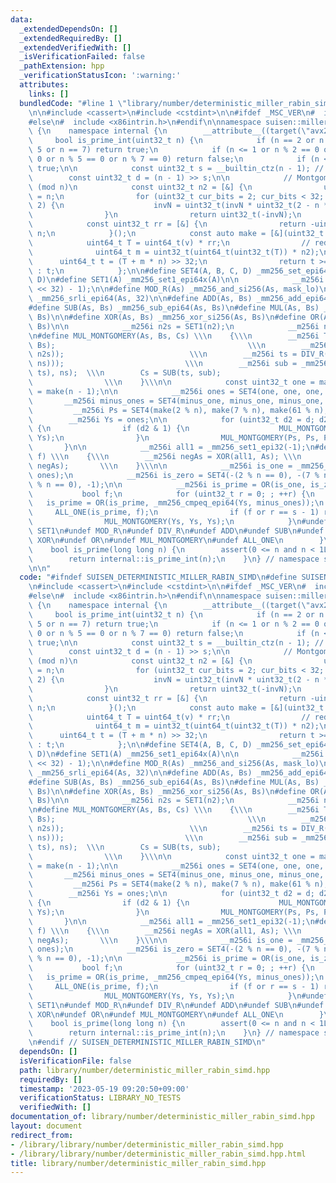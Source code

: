 ```yaml
---
data:
  _extendedDependsOn: []
  _extendedRequiredBy: []
  _extendedVerifiedWith: []
  _isVerificationFailed: false
  _pathExtension: hpp
  _verificationStatusIcon: ':warning:'
  attributes:
    links: []
  bundledCode: "#line 1 \"library/number/deterministic_miller_rabin_simd.hpp\"\n\n\
    \n\n#include <cassert>\n#include <cstdint>\n\n#ifdef _MSC_VER\n#  include <intrin.h>\n\
    #else\n#  include <x86intrin.h>\n#endif\n\nnamespace suisen::miller_rabin_simd\
    \ {\n    namespace internal {\n        __attribute__((target(\"avx2\")))\n   \
    \     bool is_prime_int(uint32_t n) {\n            if (n == 2 or n == 3 or n ==\
    \ 5 or n == 7) return true;\n            if (n <= 1 or n % 2 == 0 or n % 3 ==\
    \ 0 or n % 5 == 0 or n % 7 == 0) return false;\n            if (n < 121) return\
    \ true;\n\n            const uint32_t s = __builtin_ctz(n - 1); // >= 1\n    \
    \        const uint32_t d = (n - 1) >> s;\n\n            // Montgomery Reduction\
    \ (mod n)\n            const uint32_t n2 = [&] {\n                uint64_t invN\
    \ = n;\n                for (uint32_t cur_bits = 2; cur_bits < 32; cur_bits *=\
    \ 2) {\n                    invN = uint32_t(invN * uint32_t(2 - n * invN));\n\
    \                }\n                return uint32_t(-invN);\n            }();\n\
    \            const uint32_t rr = [&] {\n                return -uint64_t(n) %\
    \ n;\n            }();\n            const auto make = [&](uint32_t v) {\n    \
    \            uint64_t T = uint64_t(v) * rr;\n                // reduce(T)\n  \
    \              uint64_t m = uint32_t(uint64_t(uint32_t(T)) * n2);\n          \
    \      uint64_t t = (T + m * n) >> 32;\n                return t >= n ? t - n\
    \ : t;\n            };\n\n#define SET4(A, B, C, D) _mm256_set_epi64x(A, B, C,\
    \ D)\n#define SET1(A) _mm256_set1_epi64x(A)\n\n            __m256i mask_lo = SET1((uint64_t(1)\
    \ << 32) - 1);\n\n#define MOD_R(As) _mm256_and_si256(As, mask_lo)\n#define DIV_R(As)\
    \ _mm256_srli_epi64(As, 32)\n\n#define ADD(As, Bs) _mm256_add_epi64(As, Bs)\n\
    #define SUB(As, Bs) _mm256_sub_epi64(As, Bs)\n#define MUL(As, Bs) _mm256_mul_epu32(As,\
    \ Bs)\n\n#define XOR(As, Bs) _mm256_xor_si256(As, Bs)\n#define OR(As, Bs) _mm256_or_si256(As,\
    \ Bs)\n\n            __m256i n2s = SET1(n2);\n            __m256i ns = SET1(n);\n\
    \n#define MUL_MONTGOMERY(As, Bs, Cs) \\\n    {\\\n        __m256i Ts = MUL(As,\
    \ Bs);                                           \\\n        __m256i ms = MOD_R(MUL(MOD_R(Ts),\
    \ n2s));                            \\\n        __m256i ts = DIV_R(ADD(Ts, MUL(ms,\
    \ ns)));                           \\\n        __m256i sub = _mm256_andnot_si256(_mm256_cmpgt_epi64(ns,\
    \ ts), ns);  \\\n        Cs = SUB(ts, sub);                                  \
    \                \\\n    }\\\n\n            const uint32_t one = make(1), minus_one\
    \ = make(n - 1);\n\n            __m256i ones = SET4(one, one, one, 0);\n     \
    \       __m256i minus_ones = SET4(minus_one, minus_one, minus_one, 0);\n\n   \
    \         __m256i Ps = SET4(make(2 % n), make(7 % n), make(61 % n), 0);\n    \
    \        __m256i Ys = ones;\n\n            for (uint32_t d2 = d; d2; d2 >>= 1)\
    \ {\n                if (d2 & 1) {\n                    MUL_MONTGOMERY(Ps, Ys,\
    \ Ys);\n                }\n                MUL_MONTGOMERY(Ps, Ps, Ps);\n     \
    \       }\n\n            __m256i all1 = _mm256_set1_epi32(-1);\n#define ALL_ONE(As,\
    \ f) \\\n    {\\\n        __m256i negAs = XOR(all1, As); \\\n        f = _mm256_testz_si256(negAs,\
    \ negAs);       \\\n    }\\\n\n            __m256i is_one = _mm256_cmpeq_epi64(Ys,\
    \ ones);\n            __m256i is_zero = SET4(-(2 % n == 0), -(7 % n == 0), -(61\
    \ % n == 0), -1);\n\n            __m256i is_prime = OR(is_one, is_zero);\n\n \
    \           bool f;\n            for (uint32_t r = 0; ; ++r) {\n             \
    \   is_prime = OR(is_prime, _mm256_cmpeq_epi64(Ys, minus_ones));\n           \
    \     ALL_ONE(is_prime, f);\n                if (f or r == s - 1) return f;\n\
    \                MUL_MONTGOMERY(Ys, Ys, Ys);\n            }\n#undef SET4\n#undef\
    \ SET1\n#undef MOD_R\n#undef DIV_R\n#undef ADD\n#undef SUB\n#undef MUL\n#undef\
    \ XOR\n#undef OR\n#undef MUL_MONTGOMERY\n#undef ALL_ONE\n        }\n    }\n\n\
    \    bool is_prime(long long n) {\n        assert(0 <= n and n < 1LL << 31);\n\
    \        return internal::is_prime_int(n);\n    }\n} // namespace suisen::miller_rabin\n\
    \n\n"
  code: "#ifndef SUISEN_DETERMINISTIC_MILLER_RABIN_SIMD\n#define SUISEN_DETERMINISTIC_MILLER_RABIN_SIMD\n\
    \n#include <cassert>\n#include <cstdint>\n\n#ifdef _MSC_VER\n#  include <intrin.h>\n\
    #else\n#  include <x86intrin.h>\n#endif\n\nnamespace suisen::miller_rabin_simd\
    \ {\n    namespace internal {\n        __attribute__((target(\"avx2\")))\n   \
    \     bool is_prime_int(uint32_t n) {\n            if (n == 2 or n == 3 or n ==\
    \ 5 or n == 7) return true;\n            if (n <= 1 or n % 2 == 0 or n % 3 ==\
    \ 0 or n % 5 == 0 or n % 7 == 0) return false;\n            if (n < 121) return\
    \ true;\n\n            const uint32_t s = __builtin_ctz(n - 1); // >= 1\n    \
    \        const uint32_t d = (n - 1) >> s;\n\n            // Montgomery Reduction\
    \ (mod n)\n            const uint32_t n2 = [&] {\n                uint64_t invN\
    \ = n;\n                for (uint32_t cur_bits = 2; cur_bits < 32; cur_bits *=\
    \ 2) {\n                    invN = uint32_t(invN * uint32_t(2 - n * invN));\n\
    \                }\n                return uint32_t(-invN);\n            }();\n\
    \            const uint32_t rr = [&] {\n                return -uint64_t(n) %\
    \ n;\n            }();\n            const auto make = [&](uint32_t v) {\n    \
    \            uint64_t T = uint64_t(v) * rr;\n                // reduce(T)\n  \
    \              uint64_t m = uint32_t(uint64_t(uint32_t(T)) * n2);\n          \
    \      uint64_t t = (T + m * n) >> 32;\n                return t >= n ? t - n\
    \ : t;\n            };\n\n#define SET4(A, B, C, D) _mm256_set_epi64x(A, B, C,\
    \ D)\n#define SET1(A) _mm256_set1_epi64x(A)\n\n            __m256i mask_lo = SET1((uint64_t(1)\
    \ << 32) - 1);\n\n#define MOD_R(As) _mm256_and_si256(As, mask_lo)\n#define DIV_R(As)\
    \ _mm256_srli_epi64(As, 32)\n\n#define ADD(As, Bs) _mm256_add_epi64(As, Bs)\n\
    #define SUB(As, Bs) _mm256_sub_epi64(As, Bs)\n#define MUL(As, Bs) _mm256_mul_epu32(As,\
    \ Bs)\n\n#define XOR(As, Bs) _mm256_xor_si256(As, Bs)\n#define OR(As, Bs) _mm256_or_si256(As,\
    \ Bs)\n\n            __m256i n2s = SET1(n2);\n            __m256i ns = SET1(n);\n\
    \n#define MUL_MONTGOMERY(As, Bs, Cs) \\\n    {\\\n        __m256i Ts = MUL(As,\
    \ Bs);                                           \\\n        __m256i ms = MOD_R(MUL(MOD_R(Ts),\
    \ n2s));                            \\\n        __m256i ts = DIV_R(ADD(Ts, MUL(ms,\
    \ ns)));                           \\\n        __m256i sub = _mm256_andnot_si256(_mm256_cmpgt_epi64(ns,\
    \ ts), ns);  \\\n        Cs = SUB(ts, sub);                                  \
    \                \\\n    }\\\n\n            const uint32_t one = make(1), minus_one\
    \ = make(n - 1);\n\n            __m256i ones = SET4(one, one, one, 0);\n     \
    \       __m256i minus_ones = SET4(minus_one, minus_one, minus_one, 0);\n\n   \
    \         __m256i Ps = SET4(make(2 % n), make(7 % n), make(61 % n), 0);\n    \
    \        __m256i Ys = ones;\n\n            for (uint32_t d2 = d; d2; d2 >>= 1)\
    \ {\n                if (d2 & 1) {\n                    MUL_MONTGOMERY(Ps, Ys,\
    \ Ys);\n                }\n                MUL_MONTGOMERY(Ps, Ps, Ps);\n     \
    \       }\n\n            __m256i all1 = _mm256_set1_epi32(-1);\n#define ALL_ONE(As,\
    \ f) \\\n    {\\\n        __m256i negAs = XOR(all1, As); \\\n        f = _mm256_testz_si256(negAs,\
    \ negAs);       \\\n    }\\\n\n            __m256i is_one = _mm256_cmpeq_epi64(Ys,\
    \ ones);\n            __m256i is_zero = SET4(-(2 % n == 0), -(7 % n == 0), -(61\
    \ % n == 0), -1);\n\n            __m256i is_prime = OR(is_one, is_zero);\n\n \
    \           bool f;\n            for (uint32_t r = 0; ; ++r) {\n             \
    \   is_prime = OR(is_prime, _mm256_cmpeq_epi64(Ys, minus_ones));\n           \
    \     ALL_ONE(is_prime, f);\n                if (f or r == s - 1) return f;\n\
    \                MUL_MONTGOMERY(Ys, Ys, Ys);\n            }\n#undef SET4\n#undef\
    \ SET1\n#undef MOD_R\n#undef DIV_R\n#undef ADD\n#undef SUB\n#undef MUL\n#undef\
    \ XOR\n#undef OR\n#undef MUL_MONTGOMERY\n#undef ALL_ONE\n        }\n    }\n\n\
    \    bool is_prime(long long n) {\n        assert(0 <= n and n < 1LL << 31);\n\
    \        return internal::is_prime_int(n);\n    }\n} // namespace suisen::miller_rabin\n\
    \n#endif // SUISEN_DETERMINISTIC_MILLER_RABIN_SIMD\n"
  dependsOn: []
  isVerificationFile: false
  path: library/number/deterministic_miller_rabin_simd.hpp
  requiredBy: []
  timestamp: '2023-05-19 09:20:50+09:00'
  verificationStatus: LIBRARY_NO_TESTS
  verifiedWith: []
documentation_of: library/number/deterministic_miller_rabin_simd.hpp
layout: document
redirect_from:
- /library/library/number/deterministic_miller_rabin_simd.hpp
- /library/library/number/deterministic_miller_rabin_simd.hpp.html
title: library/number/deterministic_miller_rabin_simd.hpp
---
```

